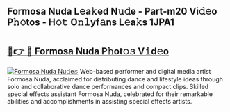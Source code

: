 ## Formosa Nuda L𝚎a𝚔ed N𝚞𝚍e - Part-m20 Vi𝚍𝚎o P𝚑𝚘tos - H𝚘𝚝 O𝚗𝚕yf𝚊ns L𝚎a𝚔s 1JPA1

# <h2><a href="http://kf8cupi.oniu.top/?m=Formosa+Nuda">🔗👉 🔴 Formosa Nuda P𝚑ot𝚘𝚜 V𝚒d𝚎o</a></h2>

[![Formosa Nuda Nu𝚍e𝚜](https://i.imgur.com/0qMVB7G.gif)](http://kf8cupi.oniu.top/?m=Formosa+Nuda)
Web-based performer and digital media artist Formosa Nuda, acclaimed for distributing dance and lifestyle ideas through solo and collaborative dance performances and compact clips. Skilled special effects assistant Formosa Nuda, celebrated for their remarkable abilities and accomplishments in assisting special effects artists.  
